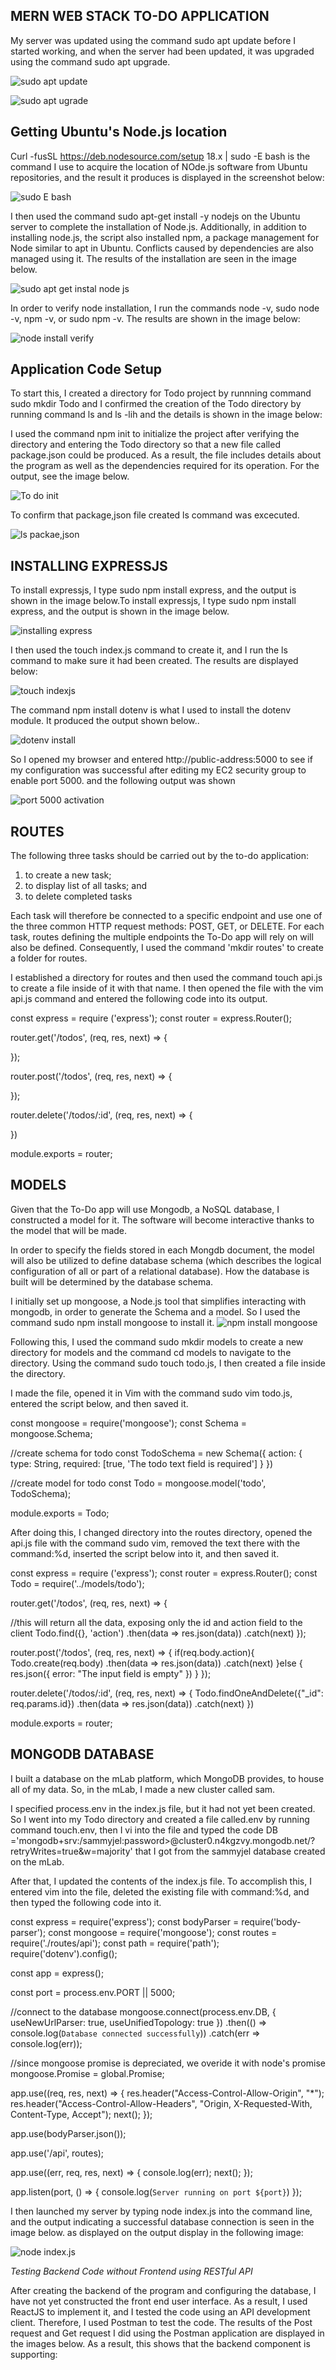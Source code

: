 ## MERN WEB STACK TO-DO APPLICATION

My server was updated using the command sudo apt update before I started working, and when the server had been updated, it was upgraded using the command sudo apt upgrade.

![sudo apt update](./images/sudo%20update.png)

![sudo apt ugrade](./images/sudo%20upgrade.png)

##  Getting Ubuntu's Node.js location 

Curl -fusSL https://deb.nodesource.com/setup 18.x | sudo -E bash is the command I use to acquire the location of NOde.js software from Ubuntu repositories, and the result it produces is displayed in the screenshot below:

![sudo E bash](./images/Node%20js%20location.png)


I then used the command sudo apt-get install -y nodejs on the Ubuntu server to complete the installation of Node.js. Additionally, in addition to installing node.js, the script also installed npm, a package management for Node similar to apt in Ubuntu. Conflicts caused by dependencies are also managed using it. The results of the installation are seen in the image below.

![sudo apt get instal node js](./images/Node%20js%20%20installation.png)

In order to verify node installation, I run the commands node -v, sudo node -v, npm -v, or sudo npm -v. The results are shown in the image below:

![node install verify](./images/node%20version.png)

## Application Code Setup

To start this, I created a directory for Todo project by runnning command sudo mkdir Todo and I confirmed the creation of the Todo directory by running command ls and ls -lih and the details is shown in the image below:

I used the command npm init to initialize the project after verifying the directory and entering the Todo directory so that a new file called package.json could be produced. As a result, the file includes details about the program as well as the dependencies required for its operation. For the output, see the image below.

![To do init](./images/todo%20and%20init.png)

To confirm that package,json file created ls command was excecuted.

![ls packae,json](./images/packkae%20js%20.png)

## INSTALLING EXPRESSJS

To install expressjs, I type  sudo npm install express, and the output is shown in the image below.To install expressjs, I type sudo npm install express, and the output is shown in the image below.

![installing express](./images/install%20express.png)


I then used the touch index.js command to create it, and I run the ls command to make sure it had been created. The results are displayed below:

![touch indexjs ](./images/index%20s.png)

The command npm install dotenv is what I used to install the dotenv module. It produced the output shown below..

![dotenv install](./images/doteny%20install.png)

So I opened my browser and entered http://public-address:5000 to see if my configuration was successful after editing my EC2 security group to enable port 5000. and the following output was shown

![port 5000 activation](./images/welcome%20page.png)

## ROUTES 

The following three tasks should be carried out by the to-do application:

1. to create a new task;
2. to display list of all tasks; and 
3. to delete completed tasks

Each task will therefore be connected to a specific endpoint and use one of the three common HTTP request methods: POST, GET, or DELETE. For each task, routes defining the multiple endpoints the To-Do app will rely on will also be defined. Consequently, I used the command 'mkdir routes' to create a folder for routes.

I established a directory for routes and then used the command touch api.js to create a file inside of it with that name. I then opened the file with the vim api.js command and entered the following code into its output.

const express = require ('express');
const router = express.Router();

router.get('/todos', (req, res, next) => {

});

router.post('/todos', (req, res, next) => {

});

router.delete('/todos/:id', (req, res, next) => {

})

module.exports = router;

## MODELS

Given that the To-Do app will use Mongodb, a NoSQL database, I constructed a model for it. The software will become interactive thanks to the model that will be made.

In order to specify the fields stored in each Mongdb document, the model will also be utilized to define database schema (which describes the logical configuration of all or part of a relational database). How the database is built will be determined by the database schema.

I initially set up mongoose, a Node.js tool that simplifies interacting with mongodb, in order to generate the Schema and a model. So I used the command sudo npm install mongoose to install it.
![npm install mongoose](./images/sudo%20npm%20install.png)

Following this, I used the command sudo mkdir models to create a new directory for models and the command cd models to navigate to the directory. Using the command sudo touch todo.js, I then created a file inside the directory.

I made the file, opened it in Vim with the command sudo vim todo.js, entered the script below, and then saved it.

const mongoose = require('mongoose');
const Schema = mongoose.Schema;

//create schema for todo
const TodoSchema = new Schema({
action: {
type: String,
required: [true, 'The todo text field is required']
}
})

//create model for todo
const Todo = mongoose.model('todo', TodoSchema);

module.exports = Todo;


After doing this, I changed directory into the routes directory, opened the api.js file with the command sudo vim, removed the text there with the command:%d, inserted the script below into it, and then saved it.

const express = require ('express');
const router = express.Router();
const Todo = require('../models/todo');

router.get('/todos', (req, res, next) => {

//this will return all the data, exposing only the id and action field to the client
Todo.find({}, 'action')
.then(data => res.json(data))
.catch(next)
});

router.post('/todos', (req, res, next) => {
if(req.body.action){
Todo.create(req.body)
.then(data => res.json(data))
.catch(next)
}else {
res.json({
error: "The input field is empty"
})
}
});

router.delete('/todos/:id', (req, res, next) => {
Todo.findOneAndDelete({"_id": req.params.id})
.then(data => res.json(data))
.catch(next)
})

module.exports = router;

## MONGODB DATABASE

I built a database on the mLab platform, which MongoDB provides, to house all of my data. So, in the mLab, I made a new cluster called sam. 

I specified process.env in the index.js file, but it had not yet been created. So I went into my Todo directory and created a file called.env by running command touch.env, then I vi into the file and typed the code DB ='mongodb+srv:/sammyjel:password>@cluster0.n4kgzvy.mongodb.net/?retryWrites=true&w=majority' that I got from the sammyjel database created on the mLab.

After that, I updated the contents of the index.js file. To accomplish this, I entered vim into the file, deleted the existing file with command:%d, and then typed the following code into it.


const express = require('express');
const bodyParser = require('body-parser');
const mongoose = require('mongoose');
const routes = require('./routes/api');
const path = require('path');
require('dotenv').config();

const app = express();

const port = process.env.PORT || 5000;

//connect to the database
mongoose.connect(process.env.DB, { useNewUrlParser: true, useUnifiedTopology: true })
.then(() => console.log(`Database connected successfully`))
.catch(err => console.log(err));

//since mongoose promise is depreciated, we overide it with node's promise
mongoose.Promise = global.Promise;

app.use((req, res, next) => {
res.header("Access-Control-Allow-Origin", "\*");
res.header("Access-Control-Allow-Headers", "Origin, X-Requested-With, Content-Type, Accept");
next();
});

app.use(bodyParser.json());

app.use('/api', routes);

app.use((err, req, res, next) => {
console.log(err);
next();
});

app.listen(port, () => {
console.log(`Server running on port ${port}`)
});


I then launched my server by typing node index.js into the command line, and the output indicating a successful database connection is seen in the image below. as displayed on the output display in the following image:

![ node index.js](./images/db%20connected.png)

*Testing Backend Code without Frontend using RESTful API*

After creating the backend of the program and configuring the database, I have not yet constructed the front end user interface. As a result, I used ReactJS to implement it, and I tested the code using an API development client. Therefore, I used Postman to test the code. The results of the Post request and Get request I did using the Postman application are displayed in the images below. As a result, this shows that the backend component is supporting:





